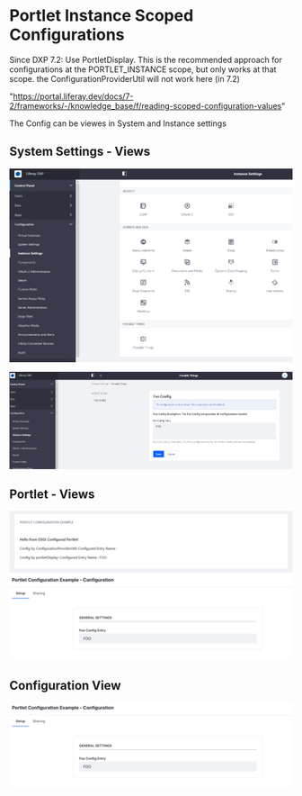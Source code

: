 # Portlet Instance Scoped Configurations
Since DXP 7.2: 
Use PortletDisplay. This is the recommended approach for configurations at the PORTLET_INSTANCE scope, but only works at that scope.
the ConfigurationProviderUtil will not work here (in 7.2)

"https://portal.liferay.dev/docs/7-2/frameworks/-/knowledge_base/f/reading-scoped-configuration-values"


The Config can be viewes in System and Instance settings
## System Settings - Views
![Configuration Category of Fooable](images/system-settings.PNG "Configuration Category of Fooable")

![Group Scoped Example](images/fooableThings.PNG "Portlet-Instance Scoped Example")
## Portlet - Views

![View](images/view-view.PNG "View")
![Configuration](images/configuration-view.PNG "Configuration")

## Configuration View

![Configuration](images/configuration-view.png "Configuration")
